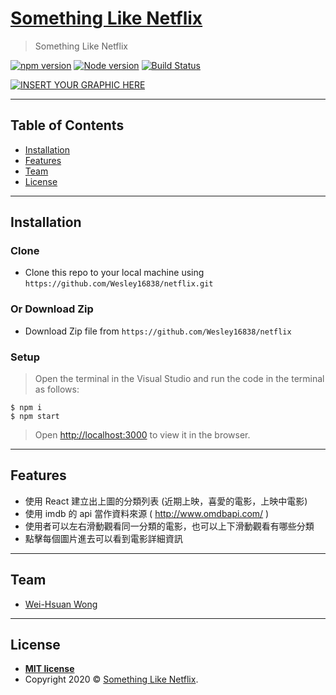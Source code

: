 # <a href="#" target="_blank">Something Like Netflix</a>

> Something Like Netflix

[![npm version](https://img.shields.io/npm/v/if-node-version.svg?style=flat)](https://www.npmjs.com/package/if-node-version)
[![Node version](https://img.shields.io/node/v/if-node-version.svg?style=flat)](https://www.npmjs.com/package/if-node-version)
[![Build Status](https://travis-ci.org/mysticatea/if-node-version.svg?branch=master)](https://travis-ci.org/mysticatea/if-node-version)

[![INSERT YOUR GRAPHIC HERE](page.png)]()

---

## Table of Contents


- [Installation](#installation)
- [Features](#features)
- [Team](#team)
- [License](#license)


---

## Installation
### Clone

- Clone this repo to your local machine using `https://github.com/Wesley16838/netflix.git`

### Or Download Zip

- Download Zip file from `https://github.com/Wesley16838/netflix`

### Setup

> Open the terminal in the Visual Studio
> and run the code in the terminal as follows:
```shell
$ npm i
$ npm start
```



>Open [http://localhost:3000](http://localhost:3000) to view it in the browser.

---

## Features
- 使⽤ React 建⽴出上圖的分類列表 (近期上映，喜愛的電影，上映中電影)
- 使⽤ imdb 的 api 當作資料來源 ( http://www.omdbapi.com/ )
- 使⽤者可以左右滑動觀看同⼀分類的電影，也可以上下滑動觀看有哪些分類
- 點擊每個圖⽚進去可以看到電影詳細資訊


---

## Team

- <a href="https://github.com/Wesley16838" target="_blank">Wei-Hsuan Wong</a>

---


## License


- **[MIT license](http://opensource.org/licenses/mit-license.php)**
- Copyright 2020 © <a href="#" target="_blank">Something Like Netflix</a>.